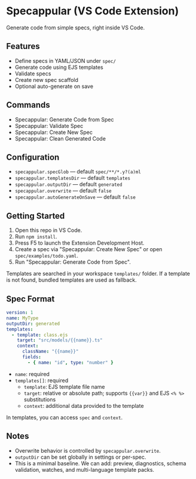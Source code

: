 # Specappular (VS Code Extension)

Generate code from simple specs, right inside VS Code.

## Features

- Define specs in YAML/JSON under `spec/`
- Generate code using EJS templates
- Validate specs
- Create new spec scaffold
- Optional auto-generate on save

## Commands

- Specappular: Generate Code from Spec
- Specappular: Validate Spec
- Specappular: Create New Spec
- Specappular: Clean Generated Code

## Configuration

- `specappular.specGlob` — default `spec/**/*.y?(a)ml`
- `specappular.templatesDir` — default `templates`
- `specappular.outputDir` — default `generated`
- `specappular.overwrite` — default `false`
- `specappular.autoGenerateOnSave` — default `false`

## Getting Started

1. Open this repo in VS Code.
2. Run `npm install`.
3. Press F5 to launch the Extension Development Host.
4. Create a spec via "Specappular: Create New Spec" or open `spec/examples/todo.yaml`.
5. Run "Specappular: Generate Code from Spec".

Templates are searched in your workspace `templates/` folder. If a template is not found, bundled templates are used as fallback.

## Spec Format

```yaml
version: 1
name: MyType
outputDir: generated
templates:
  - template: class.ejs
    target: "src/models/{{name}}.ts"
    context:
      className: "{{name}}"
      fields:
        - { name: "id", type: "number" }
```

- `name`: required
- `templates[]`: required
  - `template`: EJS template file name
  - `target`: relative or absolute path; supports `{{var}}` and EJS `<% %>` substitutions
  - `context`: additional data provided to the template

In templates, you can access `spec` and `context`.

## Notes

- Overwrite behavior is controlled by `specappular.overwrite`.
- `outputDir` can be set globally in settings or per-spec.
- This is a minimal baseline. We can add: preview, diagnostics, schema validation, watches, and multi-language template packs.
